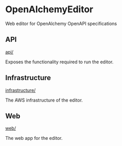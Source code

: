 # OpenAlchemyEditor

Web editor for OpenAlchemy OpenAPI specifications

## API

[api/](api/)

Exposes the functionality required to run the editor.

## Infrastructure

[infrastructure/](infrastructure/)

The AWS infrastructure of the editor.

## Web

[web/](web/)

The web app for the editor.
